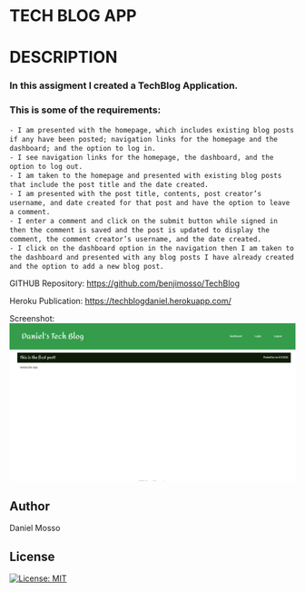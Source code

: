 # TECH BLOG APP
# DESCRIPTION
### In this assigment I created a TechBlog Application. 
### This is some of the requirements:
    - I am presented with the homepage, which includes existing blog posts if any have been posted; navigation links for the homepage and the dashboard; and the option to log in.
    - I see navigation links for the homepage, the dashboard, and the option to log out.
    - I am taken to the homepage and presented with existing blog posts that include the post title and the date created.
    - I am presented with the post title, contents, post creator’s username, and date created for that post and have the option to leave a comment.
    - I enter a comment and click on the submit button while signed in then the comment is saved and the post is updated to display the comment, the comment creator’s username, and the date created.
    - I click on the dashboard option in the navigation then I am taken to the dashboard and presented with any blog posts I have already created and the option to add a new blog post.

GITHUB Repository:
https://github.com/benjimosso/TechBlog

Heroku Publication:
https://techblogdaniel.herokuapp.com/

Screenshot:
![Screenshot](https://github.com/benjimosso/TechBlog/blob/main/public/images/Screenshot.PNG)

## Author
Daniel Mosso

## License
[![License: MIT](https://img.shields.io/badge/License-MIT-yellow.svg)](https://opensource.org/licenses/MIT)
